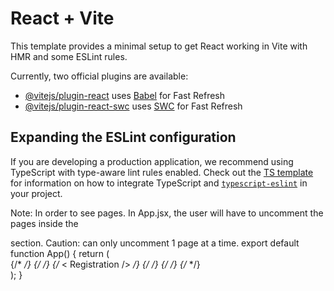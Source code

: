 # React + Vite

This template provides a minimal setup to get React working in Vite with HMR and some ESLint rules.

Currently, two official plugins are available:

- [@vitejs/plugin-react](https://github.com/vitejs/vite-plugin-react/blob/main/packages/plugin-react) uses [Babel](https://babeljs.io/) for Fast Refresh
- [@vitejs/plugin-react-swc](https://github.com/vitejs/vite-plugin-react/blob/main/packages/plugin-react-swc) uses [SWC](https://swc.rs/) for Fast Refresh

## Expanding the ESLint configuration

If you are developing a production application, we recommend using TypeScript with type-aware lint rules enabled. Check out the [TS template](https://github.com/vitejs/vite/tree/main/packages/create-vite/template-react-ts) for information on how to integrate TypeScript and [`typescript-eslint`](https://typescript-eslint.io) in your project.


Note: In order to see pages. In App.jsx, the user will have to uncomment the pages inside the <div> section. Caution: can only uncomment 1 page at a time. 
export default function App() {
  return (
    <div>
      {/* <Calendar /> */}
      {/* <Notifications /> */}
     {/* < Registration /> */}
     {/*<MatchMaking /> */}
      {/* <Login /> */} 
     {/* <UserProfiles /> */}
       <HomePage /> 
      </div>
  );
}